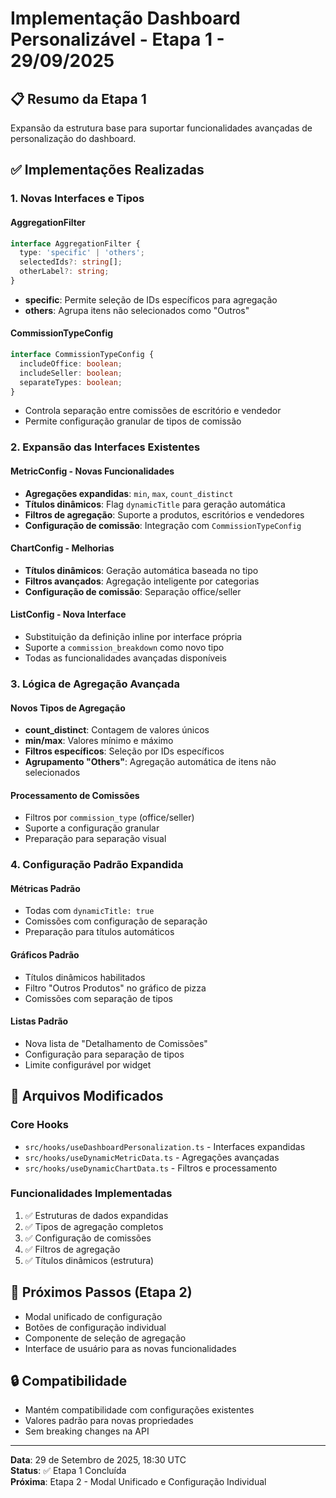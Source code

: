 # Implementação Dashboard Personalizável - Etapa 1 - 29/09/2025

## 📋 Resumo da Etapa 1
Expansão da estrutura base para suportar funcionalidades avançadas de personalização do dashboard.

## ✅ Implementações Realizadas

### 1. Novas Interfaces e Tipos

#### AggregationFilter
```typescript
interface AggregationFilter {
  type: 'specific' | 'others';
  selectedIds?: string[];
  otherLabel?: string;
}
```
- **specific**: Permite seleção de IDs específicos para agregação
- **others**: Agrupa itens não selecionados como "Outros"

#### CommissionTypeConfig
```typescript
interface CommissionTypeConfig {
  includeOffice: boolean;
  includeSeller: boolean;
  separateTypes: boolean;
}
```
- Controla separação entre comissões de escritório e vendedor
- Permite configuração granular de tipos de comissão

### 2. Expansão das Interfaces Existentes

#### MetricConfig - Novas Funcionalidades
- **Agregações expandidas**: `min`, `max`, `count_distinct`
- **Títulos dinâmicos**: Flag `dynamicTitle` para geração automática
- **Filtros de agregação**: Suporte a produtos, escritórios e vendedores
- **Configuração de comissão**: Integração com `CommissionTypeConfig`

#### ChartConfig - Melhorias
- **Títulos dinâmicos**: Geração automática baseada no tipo
- **Filtros avançados**: Agregação inteligente por categorias
- **Configuração de comissão**: Separação office/seller

#### ListConfig - Nova Interface
- Substituição da definição inline por interface própria
- Suporte a `commission_breakdown` como novo tipo
- Todas as funcionalidades avançadas disponíveis

### 3. Lógica de Agregação Avançada

#### Novos Tipos de Agregação
- **count_distinct**: Contagem de valores únicos
- **min/max**: Valores mínimo e máximo
- **Filtros específicos**: Seleção por IDs específicos
- **Agrupamento "Others"**: Agregação automática de itens não selecionados

#### Processamento de Comissões
- Filtros por `commission_type` (office/seller)
- Suporte a configuração granular
- Preparação para separação visual

### 4. Configuração Padrão Expandida

#### Métricas Padrão
- Todas com `dynamicTitle: true`
- Comissões com configuração de separação
- Preparação para títulos automáticos

#### Gráficos Padrão
- Títulos dinâmicos habilitados
- Filtro "Outros Produtos" no gráfico de pizza
- Comissões com separação de tipos

#### Listas Padrão
- Nova lista de "Detalhamento de Comissões"
- Configuração para separação de tipos
- Limite configurável por widget

## 🔧 Arquivos Modificados

### Core Hooks
- `src/hooks/useDashboardPersonalization.ts` - Interfaces expandidas
- `src/hooks/useDynamicMetricData.ts` - Agregações avançadas
- `src/hooks/useDynamicChartData.ts` - Filtros e processamento

### Funcionalidades Implementadas
1. ✅ Estruturas de dados expandidas
2. ✅ Tipos de agregação completos
3. ✅ Configuração de comissões
4. ✅ Filtros de agregação
5. ✅ Títulos dinâmicos (estrutura)

## 🎯 Próximos Passos (Etapa 2)
- Modal unificado de configuração
- Botões de configuração individual
- Componente de seleção de agregação
- Interface de usuário para as novas funcionalidades

## 🔒 Compatibilidade
- Mantém compatibilidade com configurações existentes
- Valores padrão para novas propriedades
- Sem breaking changes na API

---
**Data**: 29 de Setembro de 2025, 18:30 UTC  
**Status**: ✅ Etapa 1 Concluída  
**Próxima**: Etapa 2 - Modal Unificado e Configuração Individual